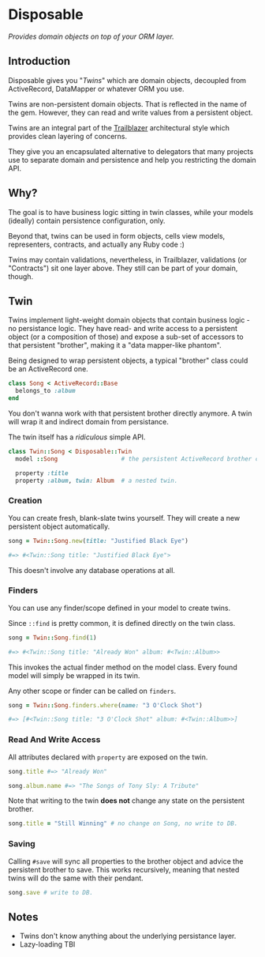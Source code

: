 # Disposable

_Provides domain objects on top of your ORM layer._

## Introduction

Disposable gives you "_Twins_" which are domain objects, decoupled from ActiveRecord, DataMapper or whatever ORM you use.

Twins are non-persistent domain objects. That is reflected in the name of the gem. However, they can read and write values from a persistent object.

Twins are an integral part of the [Trailblazer](https://github.com/apotonick/trailblazer) architectural style which provides clean layering of concerns.

They give you an encapsulated alternative to delegators that many projects use to separate domain and persistence and help you restricting the domain API.

## Why?

The goal is to have business logic sitting in twin classes, while your models (ideally) contain persistence configuration, only.

Beyond that, twins can be used in form objects, cells view models, representers, contracts, and actually any Ruby code :)

Twins may contain validations, nevertheless, in Trailblazer, validations (or "Contracts") sit one layer above. They still can be part of your domain, though.

## Twin

Twins implement light-weight domain objects that contain business logic - no persistance logic. They have read- and write access to a persistent object (or a composition of those) and expose a sub-set of accessors to that persistent "brother", making it a "data mapper-like phantom".

Being designed to wrap persistent objects, a typical "brother" class could be an ActiveRecord one.

```ruby
class Song < ActiveRecord::Base
  belongs_to :album
end
```

You don't wanna work with that persistent brother directly anymore. A twin will wrap it and indirect domain from persistance.

The twin itself has a _ridiculous_ simple API.

```ruby
class Twin::Song < Disposable::Twin
  model ::Song                  # the persistent ActiveRecord brother class

  property :title
  property :album, twin: Album  # a nested twin.
```


### Creation

You can create fresh, blank-slate twins yourself. They will create a new persistent object automatically.

```ruby
song = Twin::Song.new(title: "Justified Black Eye")

#=> #<Twin::Song title: "Justified Black Eye">
```

This doesn't involve any database operations at all.


### Finders

You can use any finder/scope defined in your model to create twins.

Since `::find` is pretty common, it is defined directly on the twin class.

```ruby
song = Twin::Song.find(1)

#=> #<Twin::Song title: "Already Won" album: #<Twin::Album>>
```

This invokes the actual finder method on the model class. Every found model will simply be wrapped in its twin.


Any other scope or finder can be called on `finders`.

```ruby
song = Twin::Song.finders.where(name: "3 O'Clock Shot")

#=> [#<Twin::Song title: "3 O'Clock Shot" album: #<Twin::Album>>]
```



### Read And Write Access

All attributes declared with `property` are exposed on the twin.

```ruby
song.title #=> "Already Won"

song.album.name #=> "The Songs of Tony Sly: A Tribute"
```

Note that writing to the twin **does not** change any state on the persistent brother.

```ruby
song.title = "Still Winning" # no change on Song, no write to DB.
```


### Saving

Calling `#save` will sync all properties to the brother object and advice the persistent brother to save. This works recursively, meaning that nested twins will do the same with their pendant.

```ruby
song.save # write to DB.
```

## Notes

* Twins don't know anything about the underlying persistance layer.
* Lazy-loading TBI

